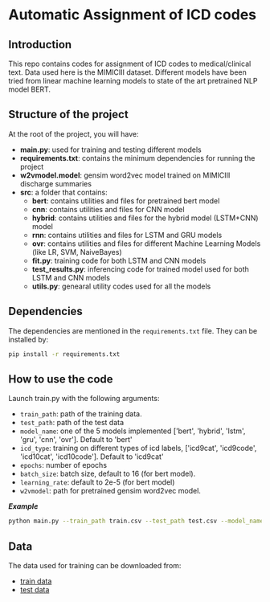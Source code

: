 # Automatic Assignment of ICD codes

## Introduction
This repo contains codes for assignment of ICD codes to medical/clinical text. Data used here is the MIMICIII dataset. Different models have been tried from linear machine learning models to state of the art pretrained NLP model BERT.

## Structure of the project

At the root of the project, you will have:

- **main.py**: used for training and testing different models
- **requirements.txt**: contains the minimum dependencies for running the project
- **w2vmodel.model**: gensim word2vec model trained on MIMICIII discharge summaries
- **src**: a folder that contains:
  - **bert**: contains utilities and files for pretrained bert model
  - **cnn**: contains utilities and files for CNN model
  - **hybrid**: contains utilities and files for the hybrid model (LSTM+CNN) model
  - **rnn**: contains utilities and files for LSTM and GRU models
  - **ovr**: contains utilities and files for different Machine Learning Models (like LR, SVM, NaiveBayes)
  - **fit.py**: training code for both LSTM and CNN models
  - **test_results.py**: inferencing code for trained model used for both LSTM and CNN models
  - **utils.py**: genearal utility codes used for all the models

## Dependencies
 The dependencies are mentioned in the `requirements.txt` file.
 They can be installed by:
 ```bash
pip install -r requirements.txt
```

## How to use the code

Launch train.py with the following arguments:

- `train_path`: path of the training data. 
- `test_path`: path of the test data
- `model_name`: one of the 5 models implemented ['bert', 'hybrid', 'lstm', 'gru', 'cnn', 'ovr']. Default to 'bert'
- `icd_type`: training on different types of icd labels, ['icd9cat', 'icd9code', 'icd10cat', 'icd10code']. Default to 'icd9cat'
- `epochs`: number of epochs 
- `batch_size`: batch size, default to 16 (for bert model).
- `learning_rate`: default to 2e-5 (for bert model)
- `w2vmodel`: path for pretrained gensim word2vec model.

***Example***
```bash
python main.py --train_path train.csv --test_path test.csv --model_name cnn
```

## Data
The data used for training can be downloaded from:
- [train data](https://drive.google.com/file/d/1--ZVpt614neHN9erxmsg6s6aGInThJ22/view?usp=sharing)
- [test data](https://drive.google.com/file/d/1-4tp0og0I7KyNMoqF2_t1smu0_GqQCVf/view?usp=sharing)

